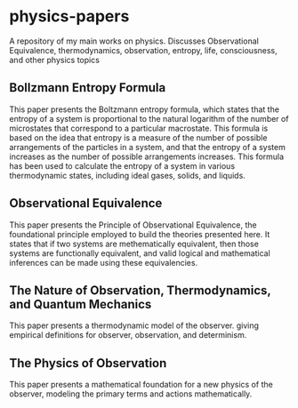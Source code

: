 # physics-papers

A repository of my main works on physics. Discusses Observational Equivalence, thermodynamics, observation, entropy, life, consciousness, and other physics topics


## Bollzmann Entropy Formula

This paper presents the Boltzmann entropy formula, which states that the entropy of a system is proportional to the natural logarithm of the number of microstates that correspond to a particular macrostate. This formula is based on the idea that entropy is a measure of the number of possible arrangements of the particles in a system, and that the entropy of a system increases as the number of possible arrangements increases. This formula has been used to calculate the entropy of a system in various thermodynamic states, including ideal gases, solids, and liquids.

## Observational Equivalence

This paper presents the Principle of Observational Equivalence, the foundational principle employed to build the theories presented here. It states that if two systems are methematically equivalent, then those systems are functionally equivalent, and valid logical and mathematical inferences can be made using these equivalencies.

## The Nature of Observation, Thermodynamics, and Quantum Mechanics

This paper presents a thermodynamic model of the observer. giving empirical definitions for observer, observation, and determinism.

## The Physics of Observation

This paper presents a mathematical foundation for a new physics of the observer, modeling the primary terms and actions mathematically.
